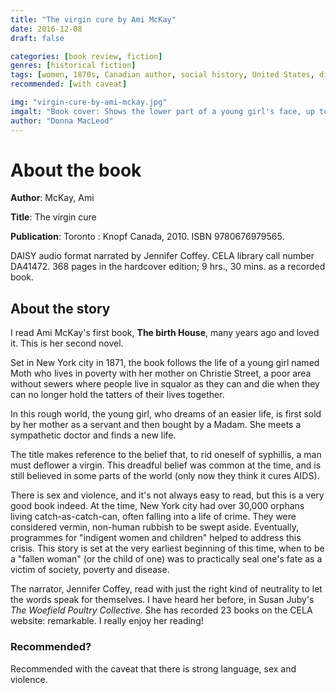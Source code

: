 ```yaml
---
title: "The virgin cure by Ami McKay"
date: 2016-12-08
draft: false

categories: [book review, fiction]
genres: [historical fiction]
tags: [women, 1870s, Canadian author, social history, United States, disease]
recommended: [with caveat]

img: "virgin-cure-by-ami-mckay.jpg"
imgalt: "Book cover: Shows the lower part of a young girl's face, up to about the bottom of her shoulder blades. She is beautiful, dressed in a white, ruffled, old-fashioned dress or gown. Butterflies hold up a piece of blue cloth on which the title of the book appears."
author: "Donna MacLeod"
---
```


# About the book

**Author**: McKay, Ami

**Title**: The virgin cure

**Publication**: Toronto : Knopf Canada, 2010. ISBN 9780676979565.

DAISY audio format narrated by Jennifer Coffey. CELA library call number DA41472. 368 pages in the hardcover edition; 9 hrs., 30 mins. as a recorded book.

## About the story

I read Ami McKay's first book, **The birth House**, many years ago and loved it. This is her second novel.

Set in New York city in 1871, the book follows the life of a young girl named Moth who lives in poverty with her mother on Christie Street, a poor area without sewers where people live in squalor as they can and die when they can no longer hold the tatters of their lives together.

In this rough world, the young girl, who dreams of an easier life, is first sold by her mother as a servant and then bought by a Madam. She meets a sympathetic doctor and finds a new life.

The title makes reference to the belief that, to rid oneself of syphillis, a man must deflower a virgin. This dreadful belief was common at the time, and is still believed in some parts of the world (only now they think it cures AIDS).

There is sex and violence, and it's not always easy to read, but this is a very good book indeed. At the time, New York city had over 30,000 orphans living catch-as-catch-can, often falling into a life of crime. They were considered vermin, non-human rubbish to be swept aside. Eventually, programmes for "indigent women and children" helped to address this crisis. This story is set at the very earliest beginning of this time, when to be a "fallen woman" (or the child of one) was to practically seal one's fate as a victim of society, poverty and disease.

The narrator, Jennifer Coffey, read with just the right kind of neutrality to let the words speak for themselves. I have heard her before, in Susan Juby's *The Woefield Poultry Collective*. She has recorded 23 books on the CELA website: remarkable. I really enjoy her reading!

### Recommended?

Recommended with the caveat that there is strong language, sex and violence.